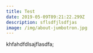 ```yaml
---
title: Test
date: 2019-05-09T09:21:22.299Z
description: sflsdfjlsdfjas
image: /img/about-jumbotron.jpg
---
```

khfahdfdlsajflasdfa;
